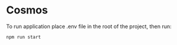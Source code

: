# Cosmos

To run application place .env file in the root of the project, then run:

```shell
npm run start
```
